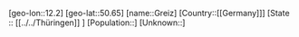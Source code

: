 ﻿---
location: [50.65,12.2]
mapzoom: [7,12] 
mapmarker: city 
type: City
tags:
- geo/City


SpocWebEntityId: 30568
isDeleted: false
confidential: public

---
[geo-lon::12.2]
[geo-lat::50.65]
[name::Greiz]
[Country::[[Germany]]]
[State :: [[../../Thüringen]] ]
[Population::]
[Unknown::]

